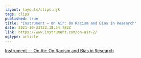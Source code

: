 ```yaml
---
layout: layouts/clips.njk 
tags: clips 
published: true 
title: "Instrument — On Air: On Racism and Bias in Research" 
date: 2021-10-31T22:18:54.782Z 
link: https://www.instrument.com/on-air-2/ 
ogtype: article 
---
```

[Instrument — On Air: On Racism and Bias in Research](https://www.instrument.com/on-air-2/) 
